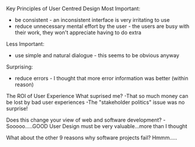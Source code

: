 
Key Principles of User Centred Design
Most Important:
  - be consistent - an inconsistent interface is very irritating to use
  - reduce unnecessary mental effort by the user - the users are busy with their work, they won't appreciate having to do extra
  
Less Important:
  - use simple and natural dialogue - this seems to be obvious anyway
  
Surprising:
  - reduce errors - I thought that more error information was better (within reason)

The ROI of User Experience
What suprised me?
  -That so much money can be lost by bad user experiences
  -The "stakeholder politics" issue was no surprise!
  
Does this change your view of web and software development?
  -Sooooo.....GOOD User Design must be very valuable...more than I thought
  
What about the other 9 reasons why software projects fail? Hmmm.....
